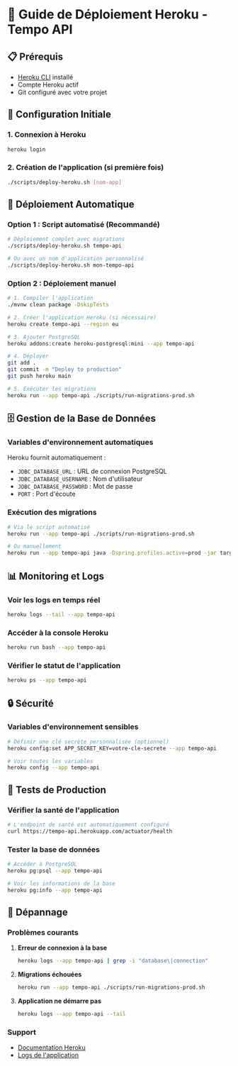 # 🚀 Guide de Déploiement Heroku - Tempo API

## 📋 Prérequis

- [Heroku CLI](https://devcenter.heroku.com/articles/heroku-cli) installé
- Compte Heroku actif
- Git configuré avec votre projet

## 🔧 Configuration Initiale

### 1. Connexion à Heroku
```bash
heroku login
```

### 2. Création de l'application (si première fois)
```bash
./scripts/deploy-heroku.sh [nom-app]
```

## 🚀 Déploiement Automatique

### Option 1 : Script automatisé (Recommandé)
```bash
# Déploiement complet avec migrations
./scripts/deploy-heroku.sh tempo-api

# Ou avec un nom d'application personnalisé
./scripts/deploy-heroku.sh mon-tempo-api
```

### Option 2 : Déploiement manuel
```bash
# 1. Compiler l'application
./mvnw clean package -DskipTests

# 2. Créer l'application Heroku (si nécessaire)
heroku create tempo-api --region eu

# 3. Ajouter PostgreSQL
heroku addons:create heroku-postgresql:mini --app tempo-api

# 4. Déployer
git add .
git commit -m "Deploy to production"
git push heroku main

# 5. Exécuter les migrations
heroku run --app tempo-api ./scripts/run-migrations-prod.sh
```

## 🗄️ Gestion de la Base de Données

### Variables d'environnement automatiques
Heroku fournit automatiquement :
- `JDBC_DATABASE_URL` : URL de connexion PostgreSQL
- `JDBC_DATABASE_USERNAME` : Nom d'utilisateur
- `JDBC_DATABASE_PASSWORD` : Mot de passe
- `PORT` : Port d'écoute

### Exécution des migrations
```bash
# Via le script automatisé
heroku run --app tempo-api ./scripts/run-migrations-prod.sh

# Ou manuellement
heroku run --app tempo-api java -Dspring.profiles.active=prod -jar target/application-0.0.1-SNAPSHOT.jar
```

## 📊 Monitoring et Logs

### Voir les logs en temps réel
```bash
heroku logs --tail --app tempo-api
```

### Accéder à la console Heroku
```bash
heroku run bash --app tempo-api
```

### Vérifier le statut de l'application
```bash
heroku ps --app tempo-api
```

## 🔒 Sécurité

### Variables d'environnement sensibles
```bash
# Définir une clé secrète personnalisée (optionnel)
heroku config:set APP_SECRET_KEY=votre-cle-secrete --app tempo-api

# Voir toutes les variables
heroku config --app tempo-api
```

## 🧪 Tests de Production

### Vérifier la santé de l'application
```bash
# L'endpoint de santé est automatiquement configuré
curl https://tempo-api.herokuapp.com/actuator/health
```

### Tester la base de données
```bash
# Accéder à PostgreSQL
heroku pg:psql --app tempo-api

# Voir les informations de la base
heroku pg:info --app tempo-api
```

## 🚨 Dépannage

### Problèmes courants

1. **Erreur de connexion à la base**
   ```bash
   heroku logs --app tempo-api | grep -i "database\|connection"
   ```

2. **Migrations échouées**
   ```bash
   heroku run --app tempo-api ./scripts/run-migrations-prod.sh
   ```

3. **Application ne démarre pas**
   ```bash
   heroku logs --app tempo-api --tail
   ```

### Support
- [Documentation Heroku](https://devcenter.heroku.com/)
- [Logs de l'application](https://tempo-api.herokuapp.com/actuator/health)

